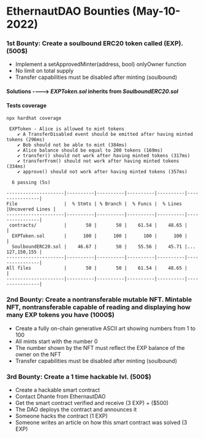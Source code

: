 # EthernautDAO Bounties (May-10-2022)

### 1st Bounty: Create a soulbound ERC20 token called (EXP). (500$)

- Implement a setApprovedMinter(address, bool) onlyOwner function 
- No limit on total supply
- Transfer capabilities must be disabled after minting (soulbound)

#### Solutions ----> *EXPToken.sol* inherits from *SoulboundERC20.sol*

#### Tests coverage

`npx hardhat coverage`

```
 EXPToken - Alice is allowed to mint tokens
    ✔ A TransferDisabled event should be emitted after having minted tokens (296ms)
    ✔ Bob should not be able to mint (384ms)
    ✔ Alice balance should be equal to 200 tokens (169ms)
    ✔ transfer() should not work after having minted tokens (317ms)
    ✔ transferFrom() should not work after having minted tokens (334ms)
    ✔ approve() should not work after having minted tokens (357ms)

  6 passing (5s)

---------------------|----------|----------|----------|----------|----------------|
File                 |  % Stmts | % Branch |  % Funcs |  % Lines |Uncovered Lines |
---------------------|----------|----------|----------|----------|----------------|
 contracts/          |       50 |       50 |    61.54 |    48.65 |                |
  EXPToken.sol       |      100 |      100 |      100 |      100 |                |
  SoulboundERC20.sol |    46.67 |       50 |    55.56 |    45.71 |... 127,150,155 |
---------------------|----------|----------|----------|----------|----------------|
All files            |       50 |       50 |    61.54 |    48.65 |                |
---------------------|----------|----------|----------|----------|----------------|
```

### 2nd Bounty: Create a nontransferable mutable NFT. Mintable NFT, nontransferable capable of reading and displaying how many EXP tokens you have (1000$)

- Create a fully on-chain generative ASCII art showing numbers from 1 to 100
- All mints start with the number 0
- The number shown by the NFT must reflect the EXP balance of the owner on the NFT
- Transfer capabilities must be disabled after minting (soulbound)

### 3rd Bounty: Create a 1 time hackable lvl. (500$)

- Create a hackable smart contract
- Contact Dhante from EthernautDAO
- Get the smart contract verified and receive (3 EXP) + ($500)
- The DAO deploys the contract and announces it
- Someone hacks the contract (1 EXP)
- Someone writes an article on how this smart contract was solved (3 EXP)
